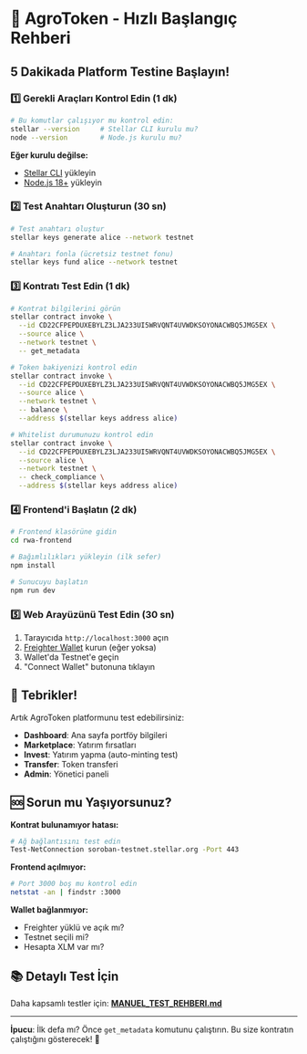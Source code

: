 # 🚀 AgroToken - Hızlı Başlangıç Rehberi

## 5 Dakikada Platform Testine Başlayın!

### 1️⃣ Gerekli Araçları Kontrol Edin (1 dk)

```bash
# Bu komutlar çalışıyor mu kontrol edin:
stellar --version     # Stellar CLI kurulu mu?
node --version        # Node.js kurulu mu?
```

**Eğer kurulu değilse:**
- [Stellar CLI](https://developers.stellar.org/docs/tools/developer-tools) yükleyin
- [Node.js 18+](https://nodejs.org) yükleyin

### 2️⃣ Test Anahtarı Oluşturun (30 sn)

```bash
# Test anahtarı oluştur
stellar keys generate alice --network testnet

# Anahtarı fonla (ücretsiz testnet fonu)
stellar keys fund alice --network testnet
```

### 3️⃣ Kontratı Test Edin (1 dk)

```bash
# Kontrat bilgilerini görün
stellar contract invoke \
  --id CD22CFPEPDUXEBYLZ3LJA233UI5WRVQNT4UVWDKSOYONACWBQ5JMG5EX \
  --source alice \
  --network testnet \
  -- get_metadata

# Token bakiyenizi kontrol edin
stellar contract invoke \
  --id CD22CFPEPDUXEBYLZ3LJA233UI5WRVQNT4UVWDKSOYONACWBQ5JMG5EX \
  --source alice \
  --network testnet \
  -- balance \
  --address $(stellar keys address alice)

# Whitelist durumunuzu kontrol edin
stellar contract invoke \
  --id CD22CFPEPDUXEBYLZ3LJA233UI5WRVQNT4UVWDKSOYONACWBQ5JMG5EX \
  --source alice \
  --network testnet \
  -- check_compliance \
  --address $(stellar keys address alice)
```

### 4️⃣ Frontend'i Başlatın (2 dk)

```bash
# Frontend klasörüne gidin
cd rwa-frontend

# Bağımlılıkları yükleyin (ilk sefer)
npm install

# Sunucuyu başlatın
npm run dev
```

### 5️⃣ Web Arayüzünü Test Edin (30 sn)

1. Tarayıcıda `http://localhost:3000` açın
2. [Freighter Wallet](https://freighter.app) kurun (eğer yoksa)
3. Wallet'da Testnet'e geçin
4. "Connect Wallet" butonuna tıklayın

## 🎉 Tebrikler!

Artık AgroToken platformunu test edebilirsiniz:

- **Dashboard**: Ana sayfa portföy bilgileri
- **Marketplace**: Yatırım fırsatları
- **Invest**: Yatırım yapma (auto-minting test)
- **Transfer**: Token transferi
- **Admin**: Yönetici paneli

## 🆘 Sorun mu Yaşıyorsunuz?

**Kontrat bulunamıyor hatası:**
```bash
# Ağ bağlantısını test edin
Test-NetConnection soroban-testnet.stellar.org -Port 443
```

**Frontend açılmıyor:**
```bash
# Port 3000 boş mu kontrol edin
netstat -an | findstr :3000
```

**Wallet bağlanmıyor:**
- Freighter yüklü ve açık mı?
- Testnet seçili mi?
- Hesapta XLM var mı?

## 📚 Detaylı Test İçin

Daha kapsamlı testler için: **[MANUEL_TEST_REHBERI.md](./MANUEL_TEST_REHBERI.md)**

---

**İpucu**: İlk defa mı? Önce `get_metadata` komutunu çalıştırın. Bu size kontratın çalıştığını gösterecek! 🌾
